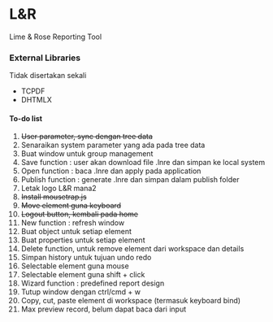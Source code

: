 # L&R
Lime & Rose Reporting Tool

### External Libraries
Tidak disertakan sekali
* TCPDF
* DHTMLX

#### To-do list
1. ~~User parameter, sync dengan tree data~~
2. Senaraikan system parameter yang ada pada tree data
3. Buat window untuk group management
4. Save function : user akan download file .lnre dan simpan ke local system
5. Open function : baca .lnre dan apply pada application
6. Publish function : generate .lnre dan simpan dalam publish folder
7. Letak logo L&R mana2
8. ~~Install mousetrap.js~~
9. ~~Move element guna keyboard~~
10. ~~Logout button, kembali pada home~~
11. New function : refresh window
12. Buat object untuk setiap element
13. Buat properties untuk setiap element
14. Delete function, untuk remove element dari workspace dan details
15. Simpan history untuk tujuan undo redo
16. Selectable element guna mouse
17. Selectable element guna shift + click
18. Wizard function : predefined report design
19. Tutup window dengan ctrl/cmd + w
20. Copy, cut, paste element di workspace (termasuk keyboard bind)
21. Max preview record, belum dapat baca dari input